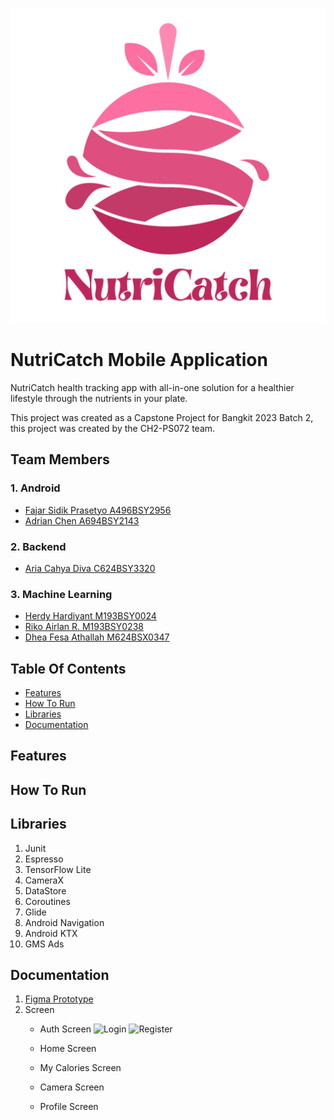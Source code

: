 ![NutriCatch](nutricatch.png)
# NutriCatch Mobile Application
NutriCatch health tracking app with all-in-one solution for a healthier lifestyle through the nutrients in your plate.

This project was created as a Capstone Project for Bangkit 2023 Batch 2, this project was created by the CH2-PS072 team.
  
## Team Members
### 1. Android
   - [Fajar Sidik Prasetyo  A496BSY2956](https://github.com/gojalifs)
   - [Adrian Chen  A694BSY2143](https://github.com/Luminat3)
### 2. Backend
   - [Aria Cahya Diva  C624BSY3320](https://github.com/ariacahya)
### 3. Machine Learning
   - [Herdy Hardiyant  M193BSY0024](https://github.com/herdyhardiyant)
   - [Riko Airlan R.  M193BSY0238](https://github.com/Rikoairlan57)
   - [Dhea Fesa Athallah  M624BSX0347](https://github.com/Fikr17)

## Table Of Contents
  - [Features](#features)
  - [How To Run](#how_to_run)
  - [Libraries](#libraries)
  - [Documentation](#documentation)

## Features
  
## How To Run 
  
## Libraries
  1. Junit
  2. Espresso
  3. TensorFlow Lite
  4. CameraX
  5. DataStore
  6. Coroutines
  7. Glide
  8. Android Navigation
  9. Android KTX
  10. GMS Ads
## Documentation
  1. [Figma Prototype](https://www.figma.com/file/pEB7OPXiz4DXmhIDlOLLey/NutriCatch?type=design&node-id=0%3A1&mode=design&t=bagjd3odg0kG56LD-1)
  2. Screen
     - Auth Screen
       ![Login](documentationScreen/login_screen) ![Register](documentationScreen/register_screen)
     - Home Screen
       
     - My Calories Screen
       
     - Camera Screen
       
     - Profile Screen
